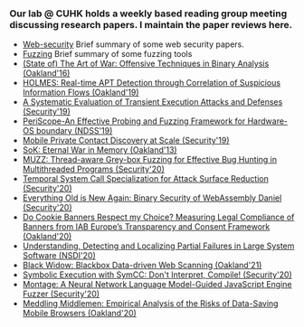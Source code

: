 ### Our lab @ CUHK holds a weekly based reading group meeting discussing research papers. I maintain the paper reviews here.
- [Web-security](web-security.md) Brief summary of some web security papers.
- [Fuzzing](https://github.com/bin2415/fuzzing_paper) Brief summary of some fuzzing tools
- [(State of) The Art of War: Offensive Techniques in Binary Analysis (Oakland'16)](angr.md)
- [HOLMES: Real-time APT Detection through Correlation of Suspicious Information Flows (Oakland'19)](holmes.md)
- [A Systematic Evaluation of Transient Execution Attacks and Defenses (Security'19)](transient-exe.md)
- [PeriScope-An Effective Probing and Fuzzing Framework for Hardware-OS boundary (NDSS'19)](periscope.md)
- [Mobile Private Contact Discovery at Scale (Security'19)](mobile-contact-security19.md)
- [SoK: Eternal War in Memory (Oakland'13)](memory-safety.md)
- [MUZZ: Thread-aware Grey-box Fuzzing for Effective Bug Hunting in Multithreaded Programs (Security'20)](muzz.md)
- [Temporal System Call Specialization for Attack Surface Reduction (Security'20)](temporal-specialization.md)
- [Everything Old is New Again: Binary Security of WebAssembly Daniel (Security'20)](wasm.md)
- [Do Cookie Banners Respect my Choice? Measuring Legal Compliance of Banners from IAB Europe’s Transparency and Consent Framework (Oakland'20)](cookie-banners.md)
- [Understanding, Detecting and Localizing Partial Failures in Large System Software (NSDI'20)](omegagen.md)
- [Black Widow: Blackbox Data-driven Web Scanning (Oakland'21)](black-window.md)
- [Symbolic Execution with SymCC: Don't Interpret, Compile! (Security'20)](symcc.md)
- [Montage: A Neural Network Language Model-Guided JavaScript Engine Fuzzer (Security'20)](montage.md)
- [Meddling Middlemen: Empirical Analysis of the Risks of Data-Saving Mobile Browsers (Oakland'20)](meddling-middlemen.md)
